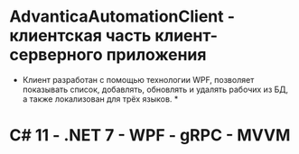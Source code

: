 # AdvanticaAutomationClient - клиентская часть клиент-серверного приложения 
* Клиент разработан с помощью технологии WPF, позволяет показывать список, добавлять, обновлять и удалять рабочих из БД, а также локализован для трёх языков. *
# С# 11 - .NET 7 - WPF - gRPC - MVVM # 
